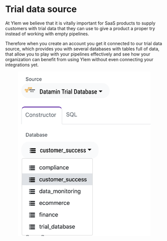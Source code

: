# Trial data source

At Ylem we believe that it is vitally important for SaaS products to supply customers with trial data that they can use to give a product a proper try instead of working with empty pipelines.&#x20;

Therefore when you create an account you get it connected to our trial data source, which provides you with several databases with tables full of data, that allow you to play with your pipelines effectively and see how your organization can benefit from using Ylem without even connecting your integrations yet.

<figure><img src="../.gitbook/assets/Screenshot 2022-10-01 at 19.13.57.png" alt=""><figcaption></figcaption></figure>
